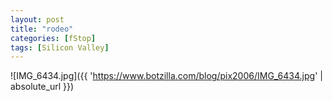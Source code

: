```yaml
---
layout: post
title: "rodeo"
categories: [fStop]
tags: [Silicon Valley]
---
```



![IMG_6434.jpg]({{ 'https://www.botzilla.com/blog/pix2006/IMG_6434.jpg' | absolute_url }})

